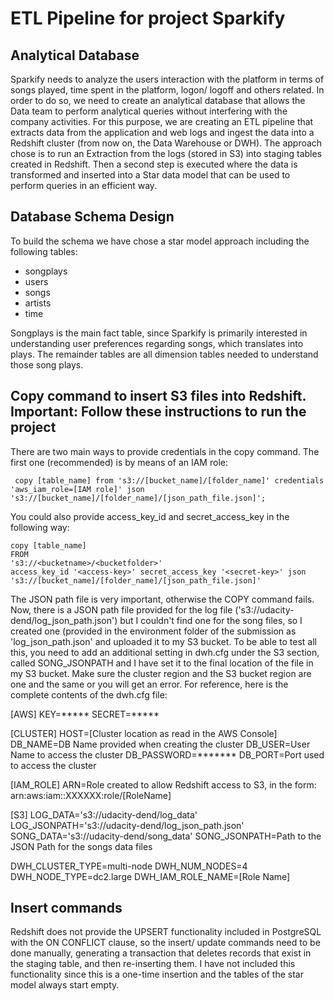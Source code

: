 # ETL Pipeline for project Sparkify

## Analytical Database

Sparkify needs to analyze the users interaction with the platform in terms of songs played, time spent in the platform, logon/ logoff and others related. In order to do so, we need to create an analytical database that allows the Data team to perform analytical queries without interfering with the company activities. 
For this purpose, we are creating an ETL pipeline that extracts data from the application and web logs and ingest the data into a Redshift cluster (from now on, the Data Warehouse  or DWH).
The approach chose is to run an Extraction from the logs (stored in S3) into staging tables created in Redshift. 
Then a second step is executed where the data is transformed and inserted into a Star data model that can be used to perform queries in an efficient way.


## Database Schema Design 
To build the schema we have chose a star model approach including the following tables:

- songplays 
- users 
- songs 
- artists 
- time

Songplays is the main fact table, since Sparkify is primarily interested in understanding user preferences regarding songs, which translates into plays. 
The remainder tables are all dimension tables needed to understand those song plays. 


## Copy command to insert S3 files into Redshift. Important: Follow these instructions to run the project
 
 There are two main ways to provide credentials in the copy command. The first one (recommended) is by means of an IAM role:

     copy [table_name] from 's3://[bucket_name]/[folder_name]' credentials 'aws_iam_role=[IAM role]' json 's3://[bucket_name]/[folder_name]/[json_path_file.json]';


You could also provide access_key_id and secret_access_key in the following way: 

    copy [table_name]
    FROM
    's3://<bucketname>/<bucketfolder>'
    access_key_id '<access-key>' secret_access_key '<secret-key>' json 's3://[bucket_name]/[folder_name]/[json_path_file.json]'

 
The JSON path file is very important, otherwise the COPY command fails. 
Now, there is a JSON path file provided for the log file ('s3://udacity-dend/log_json_path.json') but I couldn't find one for the song files, so I created one (provided in the environment folder of the submission as 'log_json_path.json' and uploaded it to my S3 bucket. 
To be able to test all this, you need to add an additional setting in dwh.cfg under the S3 section, called SONG_JSONPATH and I have set it to the final location of the file in my S3 bucket. Make sure the cluster region and the S3 bucket region are one and the same or you will get an error. 
For reference, here is the complete contents of the dwh.cfg file: 

[AWS]
KEY=*****
SECRET=*****


[CLUSTER] 
HOST=[Cluster location as read in the AWS Console]
DB_NAME=DB Name provided when creating the cluster
DB_USER=User Name to access the cluster
DB_PASSWORD=*******
DB_PORT=Port used to access the cluster

[IAM_ROLE]
ARN=Role created to allow Redshift access to S3, in the form: arn:aws:iam::XXXXXX:role/[RoleName]


[S3]
LOG_DATA='s3://udacity-dend/log_data'
LOG_JSONPATH='s3://udacity-dend/log_json_path.json'
SONG_DATA='s3://udacity-dend/song_data'
SONG_JSONPATH=Path to the JSON Path for the songs data files


DWH_CLUSTER_TYPE=multi-node
DWH_NUM_NODES=4
DWH_NODE_TYPE=dc2.large
DWH_IAM_ROLE_NAME=[Role Name]



## Insert commands 

Redshift does not provide the UPSERT functionality included in PostgreSQL with the ON CONFLICT clause, so the insert/ update commands need to be done manually, generating a transaction that deletes records that exist in the staging table, and then re-inserting them. I have not included this functionality since this is a one-time insertion and the tables of the star model always start empty. 



